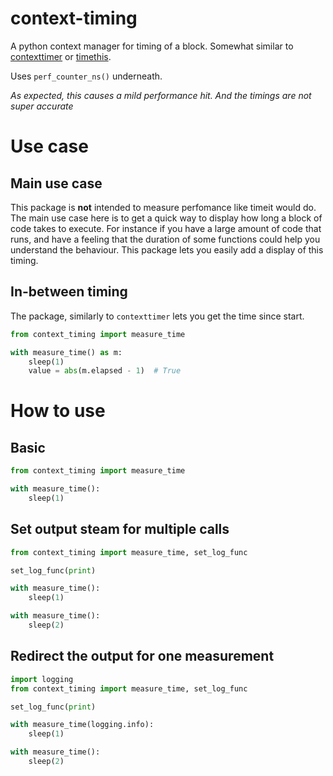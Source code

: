 # context-timing

A python context manager for timing of a block. Somewhat similar to [contexttimer](https://github.com/brouberol/contexttimer) or
[timethis](https://github.com/meribold/timethis).

Uses `perf_counter_ns()` underneath.

*As expected, this causes a mild performance hit. And the timings are not super accurate*

# Use case

## Main use case

This package is **not** intended to measure perfomance like timeit would do. The main use case here is to get a quick way to
display how long a block of code takes to execute. For instance if you have a large amount of code that runs, and have a
feeling that the duration of some functions could help you understand the behaviour. This package lets you easily
add a display of this timing.

## In-between timing

The package, similarly to `contexttimer` lets you get the time since start.

```python
from context_timing import measure_time

with measure_time() as m:
    sleep(1)
    value = abs(m.elapsed - 1)  # True

```

# How to use

## Basic

```python
from context_timing import measure_time

with measure_time():
    sleep(1)

```

## Set output steam for multiple calls

```python
from context_timing import measure_time, set_log_func

set_log_func(print)

with measure_time():
    sleep(1)

with measure_time():
    sleep(2)
```

## Redirect the output for one measurement

```python
import logging
from context_timing import measure_time, set_log_func

set_log_func(print)

with measure_time(logging.info):
    sleep(1)

with measure_time():
    sleep(2)
```

